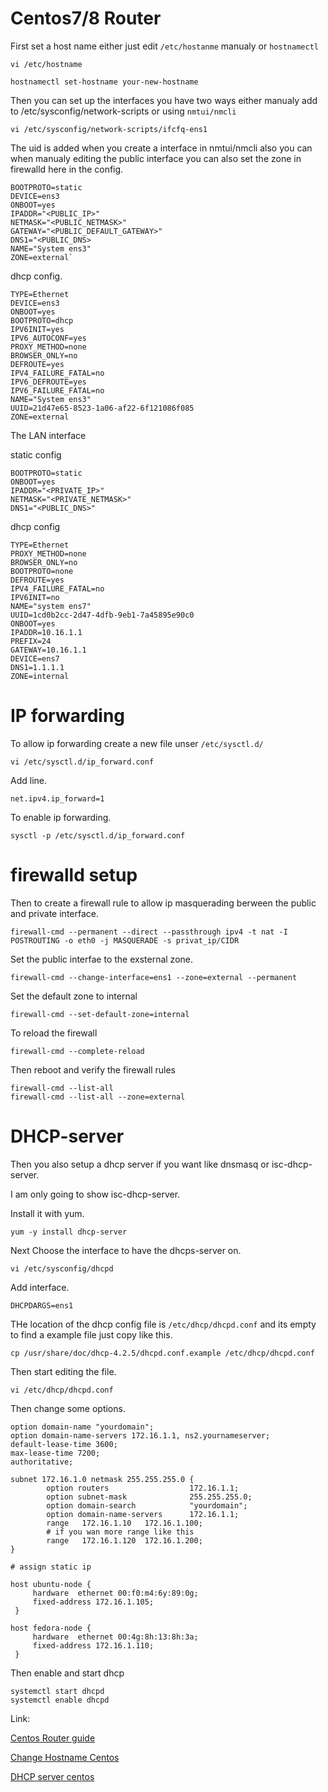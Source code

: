 
# Centos7/8 Router 

First set a host name either just edit ```/etc/hostanme``` manualy or ```hostnamectl```

```
vi /etc/hostname

hostnamectl set-hostname your-new-hostname

```

Then you can set up the interfaces you have two ways either manualy add to /etc/sysconfig/network-scripts or using ```nmtui/nmcli```
```
vi /etc/sysconfig/network-scripts/ifcfq-ens1

```
The uid is added when you create a interface in nmtui/nmcli also you can when manualy editing the public interface you can also set the zone in firewalld here in the config.

```
BOOTPROTO=static
DEVICE=ens3
ONBOOT=yes
IPADDR="<PUBLIC_IP>"
NETMASK="<PUBLIC_NETMASK>"
GATEWAY="<PUBLIC_DEFAULT_GATEWAY>"
DNS1="<PUBLIC_DNS>
NAME="System ens3"
ZONE=external`

```
dhcp config.
```
TYPE=Ethernet
DEVICE=ens3
ONBOOT=yes
BOOTPROTO=dhcp
IPV6INIT=yes
IPV6_AUTOCONF=yes
PROXY_METHOD=none
BROWSER_ONLY=no
DEFROUTE=yes
IPV4_FAILURE_FATAL=no
IPV6_DEFROUTE=yes
IPV6_FAILURE_FATAL=no
NAME="System ens3"
UUID=21d47e65-8523-1a06-af22-6f121086f085
ZONE=external

```

The LAN interface

static config

```
BOOTPROTO=static
ONBOOT=yes
IPADDR="<PRIVATE_IP>"
NETMASK="<PRIVATE_NETMASK>"
DNS1="<PUBLIC_DNS>"

```
dhcp config 
```
TYPE=Ethernet
PROXY_METHOD=none
BROWSER_ONLY=no
BOOTPROTO=none
DEFROUTE=yes
IPV4_FAILURE_FATAL=no
IPV6INIT=no
NAME="system ens7"
UUID=1cd0b2cc-2d47-4dfb-9eb1-7a45895e90c0
ONBOOT=yes
IPADDR=10.16.1.1
PREFIX=24
GATEWAY=10.16.1.1
DEVICE=ens7
DNS1=1.1.1.1
ZONE=internal
```
# IP forwarding

To allow ip forwarding create a new file unser ```/etc/sysctl.d/```

```
vi /etc/sysctl.d/ip_forward.conf
```
Add line.

```
net.ipv4.ip_forward=1
```
To enable ip forwarding.
```
sysctl -p /etc/sysctl.d/ip_forward.conf
```
# firewalld setup

Then to create a firewall rule to allow ip masquerading berween the public and private interface.

```
firewall-cmd --permanent --direct --passthrough ipv4 -t nat -I POSTROUTING -o eth0 -j MASQUERADE -s privat_ip/CIDR
```
Set the public interfae to the exsternal zone.

```
firewall-cmd --change-interface=ens1 --zone=external --permanent
```

Set the default zone to internal

```
firewall-cmd --set-default-zone=internal
```
To reload the firewall 
```
firewall-cmd --complete-reload
```
Then reboot and verify the firewall rules 
```
firewall-cmd --list-all 
firewall-cmd --list-all --zone=external
```
# DHCP-server

Then you also setup a dhcp server if you want like dnsmasq or isc-dhcp-server.

I am only going to show isc-dhcp-server.

Install it with yum.

```
yum -y install dhcp-server

```
Next Choose the interface to have the dhcps-server on.
```
vi /etc/sysconfig/dhcpd
```
Add interface.
```
DHCPDARGS=ens1
```
THe location of the dhcp config file is ```/etc/dhcp/dhcpd.conf``` and its empty to find a example file just copy like this.
```
cp /usr/share/doc/dhcp-4.2.5/dhcpd.conf.example /etc/dhcp/dhcpd.conf 
```
Then start editing the file.
```
vi /etc/dhcp/dhcpd.conf 
```
Then change some options.
```
option domain-name "yourdomain";
option domain-name-servers 172.16.1.1, ns2.yournameserver;
default-lease-time 3600; 
max-lease-time 7200;
authoritative;

subnet 172.16.1.0 netmask 255.255.255.0 {
        option routers                  172.16.1.1;
        option subnet-mask              255.255.255.0;
        option domain-search            "yourdomain";
        option domain-name-servers      172.16.1.1;
        range   172.16.1.10   172.16.1.100;
        # if you wan more range like this
        range   172.16.1.120  172.16.1.200;
}

# assign static ip 

host ubuntu-node {
	 hardware  ethernet 00:f0:m4:6y:89:0g;
	 fixed-address 172.16.1.105;
 }

host fedora-node {
	 hardware  ethernet 00:4g:8h:13:8h:3a;
	 fixed-address 172.16.1.110;
 }
```

Then enable and start dhcp
```
systemctl start dhcpd
systemctl enable dhcpd
```

Link:

[Centos Router guide](https://ronnybull.com/2015/11/20/how-to-centos-7-router/)

[Change Hostname Centos](https://www.tecmint.com/set-change-hostname-in-centos-7/)

[DHCP server centos](https://www.tecmint.com/install-dhcp-server-in-centos-rhel-fedora/)
